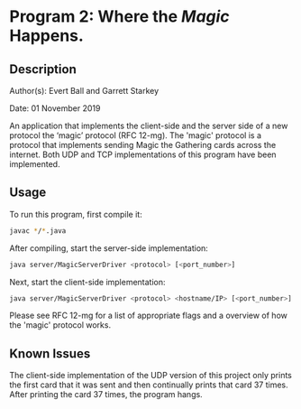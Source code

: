 # Program 2: Where the *Magic* Happens.

## Description

Author(s): Evert Ball and Garrett Starkey

Date: 01 November 2019

An application that implements the client-side and the server side of a 
new protocol the ‘magic’ protocol (RFC 12-mg). The 'magic' protocol
is a protocol that implements sending Magic the Gathering cards across
the internet. Both UDP and TCP implementations of this program have 
been implemented.


## Usage

To run this program, first compile it:

```bash
javac */*.java
```

After compiling, start the server-side implementation:

```bash
java server/MagicServerDriver <protocol> [<port_number>]
```

Next, start the client-side implementation:
```bash
java server/MagicServerDriver <protocol> <hostname/IP> [<port_number>] [<flag>]
```

Please see RFC 12-mg for a list of appropriate flags and a overview of 
how the 'magic' protocol works.

## Known Issues

The client-side implementation of the UDP version of this project only
prints the first card that it was sent and then continually prints that
card 37 times. After printing the card 37 times, the program hangs.
